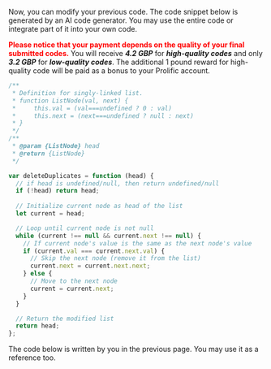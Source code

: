 Now, you can modify your previous code.  The code snippet below is generated by an AI code generator. You may use the entire code or integrate part of it into your own code. 



<span style="color: red;">**Please notice that your payment depends on the quality of your final submitted codes.**</span> You will receive ***4.2 GBP*** for ***high-quality codes*** and only ***3.2 GBP*** for ***low-quality codes***. The additional 1 pound reward for high-quality code will be paid as a bonus to your Prolific account.  

```javascript
/**
 * Definition for singly-linked list.
 * function ListNode(val, next) {
 *     this.val = (val===undefined ? 0 : val)
 *     this.next = (next===undefined ? null : next)
 * }
 */
/**
 * @param {ListNode} head
 * @return {ListNode}
 */

var deleteDuplicates = function (head) {
  // if head is undefined/null, then return undefined/null 
  if (!head) return head;
    
  // Initialize current node as head of the list
  let current = head;

  // Loop until current node is not null
  while (current !== null && current.next !== null) {
    // If current node's value is the same as the next node's value
    if (current.val === current.next.val) {
      // Skip the next node (remove it from the list)
      current.next = current.next.next;
    } else {
      // Move to the next node
      current = current.next;
    }
  }

  // Return the modified list
  return head;
};

```

The code below is written by you in the previous page. You may use it as a reference too. 